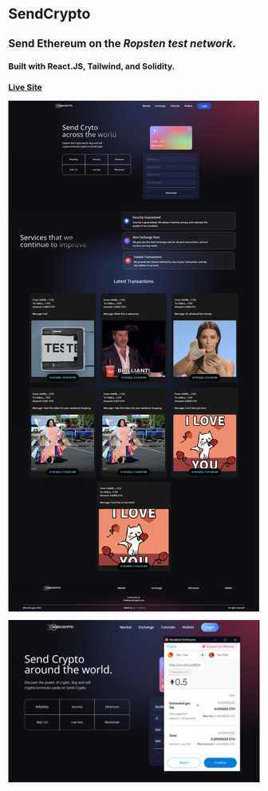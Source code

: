 # SendCrypto
## Send Ethereum on the *Ropsten test network*. ##
### Built with React.JS, Tailwind, and Solidity. #### 

### [Live Site](https://sendmecrypto.netlify.app/) 

![sc1](https://github.com/Timex19/Send_Crypto/blob/main/client/images/send%20crypto.png?raw=true)

<img src="https://github.com/Timex19/Send_Crypto/blob/main/client/images/send%20crypto2.png?raw=true" alt="screen-shot-1" title="screen-shot-1"/>
